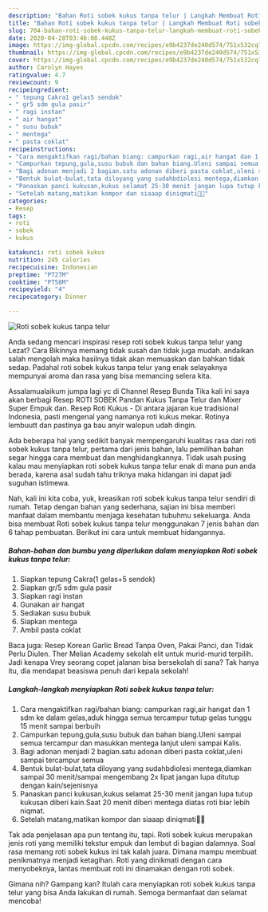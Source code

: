 ```yaml
---
description: "Bahan Roti sobek kukus tanpa telur | Langkah Membuat Roti sobek kukus tanpa telur Yang Enak Banget"
title: "Bahan Roti sobek kukus tanpa telur | Langkah Membuat Roti sobek kukus tanpa telur Yang Enak Banget"
slug: 704-bahan-roti-sobek-kukus-tanpa-telur-langkah-membuat-roti-sobek-kukus-tanpa-telur-yang-enak-banget
date: 2020-04-28T03:46:08.448Z
image: https://img-global.cpcdn.com/recipes/e9b4237de240d574/751x532cq70/roti-sobek-kukus-tanpa-telur-foto-resep-utama.jpg
thumbnail: https://img-global.cpcdn.com/recipes/e9b4237de240d574/751x532cq70/roti-sobek-kukus-tanpa-telur-foto-resep-utama.jpg
cover: https://img-global.cpcdn.com/recipes/e9b4237de240d574/751x532cq70/roti-sobek-kukus-tanpa-telur-foto-resep-utama.jpg
author: Carolyn Hayes
ratingvalue: 4.7
reviewcount: 9
recipeingredient:
- " tepung Cakra1 gelas5 sendok"
- " gr5 sdm gula pasir"
- " ragi instan"
- " air hangat"
- " susu bubuk"
- " mentega"
- " pasta coklat"
recipeinstructions:
- "Cara mengaktifkan ragi/bahan biang: campurkan ragi,air hangat dan 1 sdm ke dalam gelas,aduk hingga semua tercampur tutup gelas tunggu 15 menit sampai berbuih"
- "Campurkan tepung,gula,susu bubuk dan bahan biang.Uleni sampai semua tercampur dan masukkan mentega lanjut uleni sampai Kalis."
- "Bagi adonan menjadi 2 bagian.satu adonan diberi pasta coklat,uleni sampai tercampur semua"
- "Bentuk bulat-bulat,tata diloyang yang sudahbdiolesi mentega,diamkan sampai 30 menit/sampai mengembang 2x lipat jangan lupa ditutup dengan kain/sejenisnya"
- "Panaskan panci kukusan,kukus selamat 25-30 menit jangan lupa tutup kukusan diberi kain.Saat 20 menit diberi mentega diatas roti biar lebih niqmat."
- "Setelah matang,matikan kompor dan siaaap diniqmati🤗🧡"
categories:
- Resep
tags:
- roti
- sobek
- kukus

katakunci: roti sobek kukus 
nutrition: 245 calories
recipecuisine: Indonesian
preptime: "PT27M"
cooktime: "PT58M"
recipeyield: "4"
recipecategory: Dinner

---
```



![Roti sobek kukus tanpa telur](https://img-global.cpcdn.com/recipes/e9b4237de240d574/751x532cq70/roti-sobek-kukus-tanpa-telur-foto-resep-utama.jpg)

Anda sedang mencari inspirasi resep roti sobek kukus tanpa telur yang Lezat? Cara Bikinnya memang tidak susah dan tidak juga mudah. andaikan salah mengolah maka hasilnya tidak akan memuaskan dan bahkan tidak sedap. Padahal roti sobek kukus tanpa telur yang enak selayaknya mempunyai aroma dan rasa yang bisa memancing selera kita.

Assalamualaikum jumpa lagi yc di Channel Resep Bunda Tika kali ini saya akan berbagi Resep ROTI SOBEK Pandan Kukus Tanpa Telur dan Mixer Super Empuk dan. Resep Roti Kukus - Di antara jajaran kue tradisional Indonesia, pasti mengenal yang namanya roti kukus mekar. Rotinya lembuutt dan pastinya ga bau anyir walopun udah dingin.

Ada beberapa hal yang sedikit banyak mempengaruhi kualitas rasa dari roti sobek kukus tanpa telur, pertama dari jenis bahan, lalu pemilihan bahan segar hingga cara membuat dan menghidangkannya. Tidak usah pusing kalau mau menyiapkan roti sobek kukus tanpa telur enak di mana pun anda berada, karena asal sudah tahu triknya maka hidangan ini dapat jadi suguhan istimewa.


Nah, kali ini kita coba, yuk, kreasikan roti sobek kukus tanpa telur sendiri di rumah. Tetap dengan bahan yang sederhana, sajian ini bisa memberi manfaat dalam membantu menjaga kesehatan tubuhmu sekeluarga. Anda bisa membuat Roti sobek kukus tanpa telur menggunakan 7 jenis bahan dan 6 tahap pembuatan. Berikut ini cara untuk membuat hidangannya.

<!--inarticleads1-->

##### Bahan-bahan dan bumbu yang diperlukan dalam menyiapkan Roti sobek kukus tanpa telur:

1. Siapkan  tepung Cakra(1 gelas+5 sendok)
1. Siapkan  gr/5 sdm gula pasir
1. Siapkan  ragi instan
1. Gunakan  air hangat
1. Sediakan  susu bubuk
1. Siapkan  mentega
1. Ambil  pasta coklat


Baca juga: Resep Korean Garlic Bread Tanpa Oven, Pakai Panci, dan Tidak Perlu Diulen. Ther Melian Academy sekolah elit untuk murid-murid terpilih. Jadi kenapa Vrey seorang copet jalanan bisa bersekolah di sana? Tak hanya itu, dia mendapat beasiswa penuh dari kepala sekolah! 

<!--inarticleads2-->

##### Langkah-langkah menyiapkan Roti sobek kukus tanpa telur:

1. Cara mengaktifkan ragi/bahan biang: campurkan ragi,air hangat dan 1 sdm ke dalam gelas,aduk hingga semua tercampur tutup gelas tunggu 15 menit sampai berbuih
1. Campurkan tepung,gula,susu bubuk dan bahan biang.Uleni sampai semua tercampur dan masukkan mentega lanjut uleni sampai Kalis.
1. Bagi adonan menjadi 2 bagian.satu adonan diberi pasta coklat,uleni sampai tercampur semua
1. Bentuk bulat-bulat,tata diloyang yang sudahbdiolesi mentega,diamkan sampai 30 menit/sampai mengembang 2x lipat jangan lupa ditutup dengan kain/sejenisnya
1. Panaskan panci kukusan,kukus selamat 25-30 menit jangan lupa tutup kukusan diberi kain.Saat 20 menit diberi mentega diatas roti biar lebih niqmat.
1. Setelah matang,matikan kompor dan siaaap diniqmati🤗🧡


Tak ada penjelasan apa pun tentang itu, tapi. Roti sobek kukus merupakan jenis roti yang memiliki tekstur empuk dan lembut di bagian dalamnya. Soal rasa memang roti sobek kukus ini tak kalah juara. Dimana mampu membuat penikmatnya menjadi ketagihan. Roti yang dinikmati dengan cara menyobeknya, lantas membuat roti ini dinamakan dengan roti sobek. 

Gimana nih? Gampang kan? Itulah cara menyiapkan roti sobek kukus tanpa telur yang bisa Anda lakukan di rumah. Semoga bermanfaat dan selamat mencoba!
